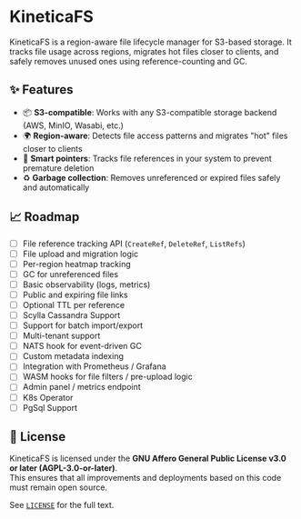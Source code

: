 # KineticaFS
KineticaFS is a region-aware file lifecycle manager for S3-based storage. It tracks file usage across regions, migrates hot files closer to clients, and safely removes unused ones using reference-counting and GC.


## ✨ Features

- 📦 **S3-compatible**: Works with any S3-compatible storage backend (AWS, MinIO, Wasabi, etc.)
- 🌍 **Region-aware**: Detects file access patterns and migrates "hot" files closer to clients
- 🧠 **Smart pointers**: Tracks file references in your system to prevent premature deletion
- ♻️ **Garbage collection**: Removes unreferenced or expired files safely and automatically


## 📈 Roadmap

- [ ] File reference tracking API (`CreateRef`, `DeleteRef`, `ListRefs`)
- [ ] File upload and migration logic
- [ ] Per-region heatmap tracking
- [ ] GC for unreferenced files
- [ ] Basic observability (logs, metrics)
- [ ] Public and expiring file links
- [ ] Optional TTL per reference
- [ ] Scylla Cassandra Support
- [ ] Support for batch import/export
- [ ] Multi-tenant support
- [ ] NATS hook for event-driven GC
- [ ] Custom metadata indexing
- [ ] Integration with Prometheus / Grafana
- [ ] WASM hooks for file filters / pre-upload logic
- [ ] Admin panel / metrics endpoint
- [ ] K8s Operator
- [ ] PgSql Support

## 📜 License

KineticaFS is licensed under the **GNU Affero General Public License v3.0 or later (AGPL-3.0-or-later)**.  
This ensures that all improvements and deployments based on this code must remain open source.

See [`LICENSE`](./LICENSE) for the full text.
